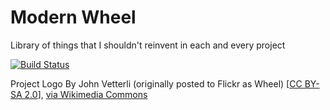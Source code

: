 # Modern Wheel
Library of things that I shouldn't reinvent in each and every project

[![Build Status](https://travis-ci.org/alalazo/modern_wheel.svg?branch=master)](https://travis-ci.org/alalazo/modern_wheel)


Project Logo By John Vetterli (originally posted to Flickr as Wheel) [<a href="http://creativecommons.org/licenses/by-sa/2.0">CC BY-SA 2.0</a>], <a href="http://commons.wikimedia.org/wiki/File%3AWagon_wheel_at_Black_Creek_Pioneer_Village.jpg">via Wikimedia Commons</a>
